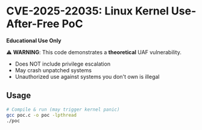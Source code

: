 # CVE-2025-22035: Linux Kernel Use-After-Free PoC
**Educational Use Only**

⚠ **WARNING**:
This code demonstrates a **theoretical** UAF vulnerability.
- Does NOT include privilege escalation
- May crash unpatched systems
- Unauthorized use against systems you don't own is illegal

## Usage
```bash
# Compile & run (may trigger kernel panic)
gcc poc.c -o poc -lpthread
./poc
